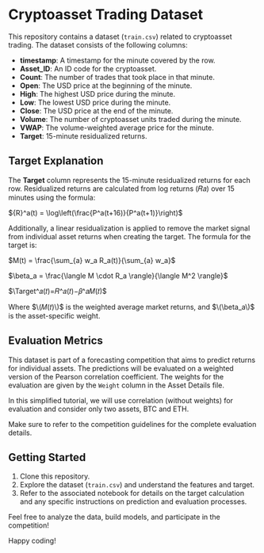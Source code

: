 # Cryptoasset Trading Dataset

This repository contains a dataset (`train.csv`) related to cryptoasset trading. The dataset consists of the following columns:

- **timestamp**: A timestamp for the minute covered by the row.
- **Asset_ID**: An ID code for the cryptoasset.
- **Count**: The number of trades that took place in that minute.
- **Open**: The USD price at the beginning of the minute.
- **High**: The highest USD price during the minute.
- **Low**: The lowest USD price during the minute.
- **Close**: The USD price at the end of the minute.
- **Volume**: The number of cryptoasset units traded during the minute.
- **VWAP**: The volume-weighted average price for the minute.
- **Target**: 15-minute residualized returns.

## Target Explanation

The **Target** column represents the 15-minute residualized returns for each row. Residualized returns are calculated from log returns (𝑅𝑎) over 15 minutes using the formula:

$\{R}^a(t) = \log\left(\frac{P^a(t+16)}{P^a(t+1)}\right)$

Additionally, a linear residualization is applied to remove the market signal from individual asset returns when creating the target. The formula for the target is:

$M(t) = \frac{\sum_{a} w_a R_a(t)}{\sum_{a} w_a}$  

$\beta_a = \frac{\langle M \cdot R_a \rangle}{\langle M^2 \rangle}$

$\Target^𝑎(𝑡)=𝑅^𝑎(𝑡)−𝛽^𝑎𝑀(𝑡)\$

Where $\(𝑀(𝑡)\)$ is the weighted average market returns, and $\(\beta_a\)$ is the asset-specific weight.

## Evaluation Metrics

This dataset is part of a forecasting competition that aims to predict returns for individual assets. The predictions will be evaluated on a weighted version of the Pearson correlation coefficient. The weights for the evaluation are given by the `Weight` column in the Asset Details file.

In this simplified tutorial, we will use correlation (without weights) for evaluation and consider only two assets, BTC and ETH.

Make sure to refer to the competition guidelines for the complete evaluation details.

## Getting Started

1. Clone this repository.
2. Explore the dataset (`train.csv`) and understand the features and target.
3. Refer to the associated notebook for details on the target calculation and any specific instructions on prediction and evaluation processes.

Feel free to analyze the data, build models, and participate in the competition!

Happy coding!
